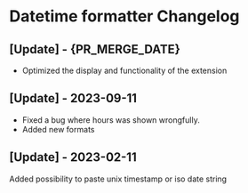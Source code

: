 # Datetime formatter Changelog

## [Update] - {PR_MERGE_DATE}

- Optimized the display and functionality of the extension

## [Update] - 2023-09-11

- Fixed a bug where hours was shown wrongfully.
- Added new formats

## [Update] - 2023-02-11

Added possibility to paste unix timestamp or iso date string
